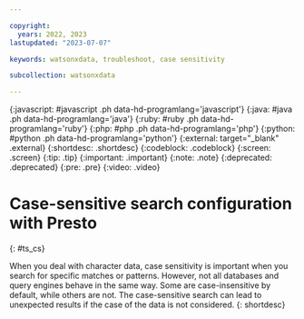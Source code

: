 ```yaml
---

copyright:
  years: 2022, 2023
lastupdated: "2023-07-07"

keywords: watsonxdata, troubleshoot, case sensitivity

subcollection: watsonxdata

---
```


{:javascript: #javascript .ph data-hd-programlang='javascript'}
{:java: #java .ph data-hd-programlang='java'}
{:ruby: #ruby .ph data-hd-programlang='ruby'}
{:php: #php .ph data-hd-programlang='php'}
{:python: #python .ph data-hd-programlang='python'}
{:external: target="_blank" .external}
{:shortdesc: .shortdesc}
{:codeblock: .codeblock}
{:screen: .screen}
{:tip: .tip}
{:important: .important}
{:note: .note}
{:deprecated: .deprecated}
{:pre: .pre}
{:video: .video}

# Case-sensitive search configuration with Presto
{: #ts_cs}

When you deal with character data, case sensitivity is important when you search for specific matches or patterns. However, not all databases and query engines behave in the same way. Some are case-insensitive by default, while others are not. The case-sensitive search can lead to unexpected results if the case of the data is not considered.
{: shortdesc}
